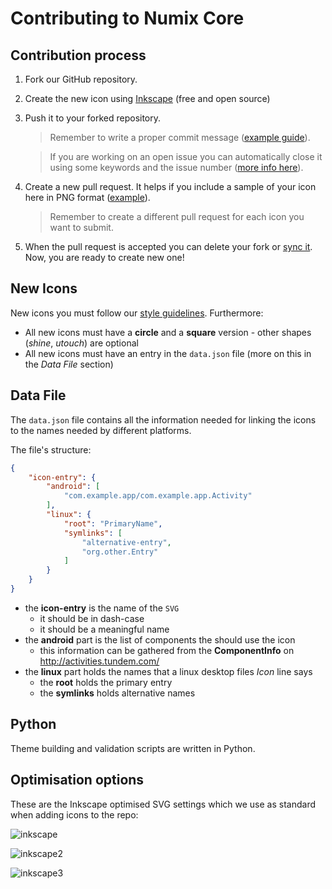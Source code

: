 # Contributing to Numix Core

## Contribution process

1. Fork our GitHub repository.

2. Create the new icon using [Inkscape](https://inkscape.org/) (free and open source)

3. Push it to your forked repository.

   > Remember to write a proper commit message ([example guide](https://chris.beams.io/posts/git-commit/)).

   > If you are working on an open issue you can automatically close it using some keywords and the issue number ([more info here](https://help.github.com/articles/closing-issues-via-commit-messages/)).

4. Create a new pull request. It helps if you include a sample of your icon here in PNG format ([example](https://github.com/numixproject/numix-core/pull/1422)).

   > Remember to create a different pull request for each icon you want to submit.

5. When the pull request is accepted you can delete your fork or [sync it](https://help.github.com/articles/syncing-a-fork/). Now, you are ready to create new one!

## New Icons

New icons you must follow our [style guidelines](https://github.com/numixproject/numix-core/wiki/Guidelines). Furthermore:

 * All new icons must have a **circle** and a **square** version - other shapes (_shine_, _utouch_) are optional
 * All new icons must have an entry in the `data.json` file (more on this in the _Data File_ section)


## Data File

The `data.json`  file contains all the information needed for linking the icons to the names needed by different platforms.

The file's structure:

```json
{
    "icon-entry": {
        "android": [
            "com.example.app/com.example.app.Activity"
        ],
        "linux": {
            "root": "PrimaryName",
            "symlinks": [
                "alternative-entry",
                "org.other.Entry"
            ]
        }
    }
}
```

* the **icon-entry** is the name of the `SVG`
  * it should be in dash-case
  * it should be a meaningful name
* the **android**  part is the list of components the should use the icon
  * this information can be gathered from the **ComponentInfo** on http://activities.tundem.com/
* the **linux** part holds the names that a linux desktop files _Icon_ line says
  * the **root** holds the primary entry
  * the **symlinks** holds alternative names

## Python

Theme building and validation scripts are written in Python.

## Optimisation options

These are the Inkscape optimised SVG settings which we use as standard when adding icons to the repo:

![inkscape](https://user-images.githubusercontent.com/7050624/27377172-81b5eec6-5674-11e7-94cd-44b9e001b4bc.png)

![inkscape2](https://user-images.githubusercontent.com/7050624/27377849-7795b6cc-5676-11e7-93c7-8b7fceabd0d3.png)

![inkscape3](https://user-images.githubusercontent.com/7050624/27377856-7afa5020-5676-11e7-93ae-d857b38988ec.png)
